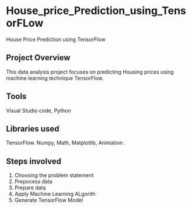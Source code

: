 # House_price_Prediction_using_TensorFLow
House Price Prediction using TensorFlow


## Project Overview
This data analysis project focuses on predicting Housing prices using machine learning technique TensorFlow.

## Tools
Visual Studio code, 
Python 

## Libraries used
TensorFlow.
Numpy,
Math,
Matplotlib,
Animation .

## Steps involved
1) Choosing the problem statement
2) Prepocess data
3) Prepare data
4) Apply Machine Learning ALgorith
5) Generate TensorFlow Model






